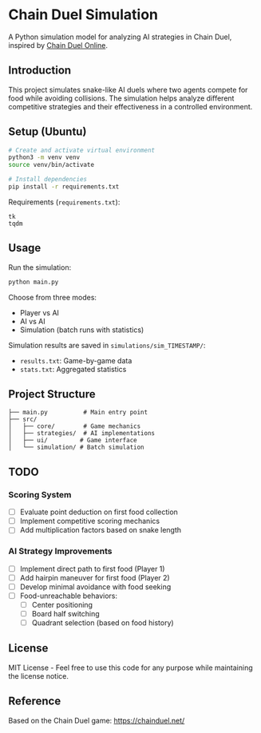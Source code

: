 # Chain Duel Simulation

A Python simulation model for analyzing AI strategies in Chain Duel, inspired by [Chain Duel Online](https://chainduel.net/).

## Introduction

This project simulates snake-like AI duels where two agents compete for food while avoiding collisions. The simulation helps analyze different competitive strategies and their effectiveness in a controlled environment.

## Setup (Ubuntu)

```bash
# Create and activate virtual environment
python3 -m venv venv
source venv/bin/activate

# Install dependencies
pip install -r requirements.txt
```

Requirements (`requirements.txt`):
```
tk
tqdm
```

## Usage

Run the simulation:
```bash
python main.py
```

Choose from three modes:
- Player vs AI
- AI vs AI
- Simulation (batch runs with statistics)

Simulation results are saved in `simulations/sim_TIMESTAMP/`:
- `results.txt`: Game-by-game data
- `stats.txt`: Aggregated statistics

## Project Structure

```
├── main.py          # Main entry point
├── src/
│   ├── core/        # Game mechanics
│   ├── strategies/  # AI implementations
│   ├── ui/         # Game interface
│   └── simulation/ # Batch simulation
```

## TODO

### Scoring System
- [ ] Evaluate point deduction on first food collection
- [ ] Implement competitive scoring mechanics
- [ ] Add multiplication factors based on snake length

### AI Strategy Improvements
- [ ] Implement direct path to first food (Player 1)
- [ ] Add hairpin maneuver for first food (Player 2)
- [ ] Develop minimal avoidance with food seeking
- [ ] Food-unreachable behaviors:
  - [ ] Center positioning
  - [ ] Board half switching
  - [ ] Quadrant selection (based on food history)

## License

MIT License - Feel free to use this code for any purpose while maintaining the license notice.

## Reference

Based on the Chain Duel game: https://chainduel.net/
